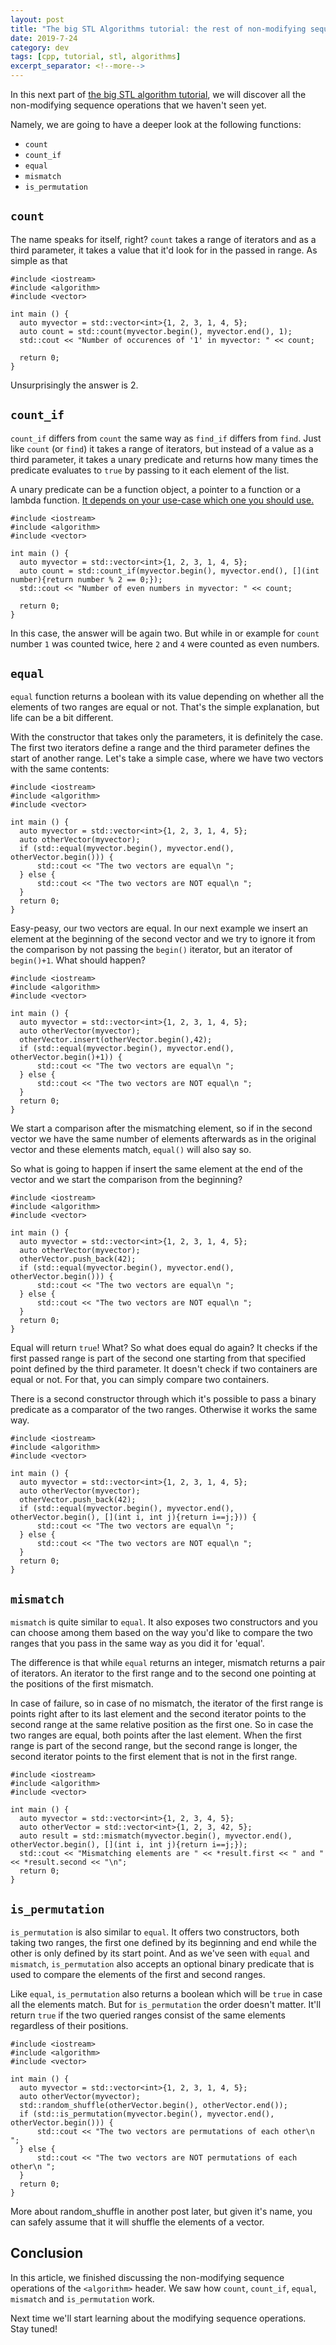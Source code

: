 ```yaml
---
layout: post
title: "The big STL Algorithms tutorial: the rest of non-modifying sequence operations"
date: 2019-7-24
category: dev
tags: [cpp, tutorial, stl, algorithms]
excerpt_separator: <!--more-->
---
```

In this next part of [the big STL algorithm tutorial](http://sandordargo.com/blog/2019/01/30/stl-algos-intro), we will discover all the non-modifying sequence operations that we haven't seen yet.
<!--more-->

Namely, we are going to have a deeper look at the following functions:
* `count`
* `count_if`
* `equal`
* `mismatch`
* `is_permutation`

## `count`
The name speaks for itself, right? `count` takes a range of iterators and as a third parameter, it takes a value that it'd look for in the passed in range. As simple as that

```
#include <iostream>
#include <algorithm>
#include <vector>

int main () {
  auto myvector = std::vector<int>{1, 2, 3, 1, 4, 5};
  auto count = std::count(myvector.begin(), myvector.end(), 1);
  std::cout << "Number of occurences of '1' in myvector: " << count;
  
  return 0;
}
``` 

Unsurprisingly the answer is 2.

## `count_if`
`count_if` differs from `count` the same way as `find_if` differs from `find`. Just like `count` (or `find`) it takes a range of iterators, but instead of a value as a third parameter, it takes a unary predicate and returns how many times the predicate evaluates to `true` by passing to it each element of the list.

A unary predicate can be a function object, a pointer to a function or a lambda function. [It depends on your use-case which one you should use.](http://sandordargo.com/blog/2018/12/19/c++-lambda-expressions)


```
#include <iostream>
#include <algorithm>
#include <vector>

int main () {
  auto myvector = std::vector<int>{1, 2, 3, 1, 4, 5};
  auto count = std::count_if(myvector.begin(), myvector.end(), [](int number){return number % 2 == 0;});
  std::cout << "Number of even numbers in myvector: " << count;
  
  return 0;
}
```

In this case, the answer will be again two. But while in or example for `count` number `1` was counted twice, here `2` and `4` were counted as even numbers.

## `equal`

`equal` function returns a boolean with its value depending on whether all the elements of two ranges are equal or not. That's the simple explanation, but life can be a bit different.

With the constructor that takes only the parameters, it is definitely the case. The first two iterators define a range and the third parameter defines the start of another range. Let's take a simple case, where we have two vectors with the same contents:

```
#include <iostream>
#include <algorithm>
#include <vector>

int main () {
  auto myvector = std::vector<int>{1, 2, 3, 1, 4, 5};
  auto otherVector(myvector);
  if (std::equal(myvector.begin(), myvector.end(), otherVector.begin())) {
      std::cout << "The two vectors are equal\n ";
  } else {
      std::cout << "The two vectors are NOT equal\n ";
  }
  return 0;
}
```

Easy-peasy, our two vectors are equal. In our next example we insert an element at the beginning of the second vector and we try to ignore it from the comparison by not passing the `begin()` iterator, but an iterator of `begin()+1`. What should happen?

```
#include <iostream>
#include <algorithm>
#include <vector>

int main () {
  auto myvector = std::vector<int>{1, 2, 3, 1, 4, 5};
  auto otherVector(myvector);
  otherVector.insert(otherVector.begin(),42);
  if (std::equal(myvector.begin(), myvector.end(), otherVector.begin()+1)) {
      std::cout << "The two vectors are equal\n ";
  } else {
      std::cout << "The two vectors are NOT equal\n ";
  }
  return 0;
}
```

We start a comparison after the mismatching element, so if in the second vector we have the same number of elements afterwards as in the original vector and these elements match, `equal()` will also say so.

So what is going to happen if insert the same element at the end of the vector and we start the comparison from the beginning?

```
#include <iostream>
#include <algorithm>
#include <vector>

int main () {
  auto myvector = std::vector<int>{1, 2, 3, 1, 4, 5};
  auto otherVector(myvector);
  otherVector.push_back(42);
  if (std::equal(myvector.begin(), myvector.end(), otherVector.begin())) {
      std::cout << "The two vectors are equal\n ";
  } else {
      std::cout << "The two vectors are NOT equal\n ";
  }
  return 0;
}

```

Equal will return `true`! What? So what does equal do again? It checks if the first passed range is part of the second one starting from that specified point defined by the third parameter. It doesn't check if two containers are equal or not. For that, you can simply compare two containers.

There is a second constructor through which it's possible to pass a binary predicate as a comparator of the two ranges. Otherwise it works the same way.

```
#include <iostream>
#include <algorithm>
#include <vector>

int main () {
  auto myvector = std::vector<int>{1, 2, 3, 1, 4, 5};
  auto otherVector(myvector);
  otherVector.push_back(42);
  if (std::equal(myvector.begin(), myvector.end(), otherVector.begin(), [](int i, int j){return i==j;})) {
      std::cout << "The two vectors are equal\n ";
  } else {
      std::cout << "The two vectors are NOT equal\n ";
  }
  return 0;
}

```

## `mismatch`

`mismatch` is quite similar to `equal`. It also exposes two constructors and you can choose among them based on the way you'd like to compare the two ranges that you pass in the same way as you did it for 'equal'.

The difference is that while `equal` returns an integer, mismatch returns a pair of iterators. An iterator to the first range and to the second one pointing at the positions of the first mismatch.

In case of failure, so in case of no mismatch, the iterator of the first range is points right after to its last element and the second iterator points to the second range at the same relative position as the first one. So in case the two ranges are equal, both points after the last element. When the first range is part of the second range, but the second range is longer, the second iterator points to the first element that is not in the first range.

```
#include <iostream>
#include <algorithm>
#include <vector>

int main () {
  auto myvector = std::vector<int>{1, 2, 3, 4, 5};
  auto otherVector = std::vector<int>{1, 2, 3, 42, 5};
  auto result = std::mismatch(myvector.begin(), myvector.end(), otherVector.begin(), [](int i, int j){return i==j;});
  std::cout << "Mismatching elements are " << *result.first << " and " << *result.second << "\n";
  return 0;
}
```


## `is_permutation`

`is_permutation` is also similar to `equal`. It offers two constructors, both taking two ranges, the first one defined by its beginning and end while the other is only defined by its start point. And as we've seen with `equal` and `mismatch`, `is_permutation` also accepts an optional binary predicate that is used to compare the elements of the first and second ranges.

Like `equal`, `is_permutation` also returns a boolean which will be `true` in case all the elements match. But for `is_permutation` the order doesn't matter. It'll return `true` if the two queried ranges consist of the same elements regardless of their positions.

```
#include <iostream>
#include <algorithm>
#include <vector>

int main () {
  auto myvector = std::vector<int>{1, 2, 3, 1, 4, 5};
  auto otherVector(myvector);
  std::random_shuffle(otherVector.begin(), otherVector.end());
  if (std::is_permutation(myvector.begin(), myvector.end(), otherVector.begin())) {
      std::cout << "The two vectors are permutations of each other\n ";
  } else {
      std::cout << "The two vectors are NOT permutations of each other\n ";
  }
  return 0;
}
```

More about random_shuffle in another post later, but given it's name, you can safely assume that it will shuffle the elements of a vector.

## Conclusion

In this article, we finished discussing the non-modifying sequence operations of the `<algorithm>` header. We saw how `count`, `count_if`, `equal`, `mismatch` and `is_permutation` work. 

Next time we'll start learning about the modifying sequence operations. Stay tuned!